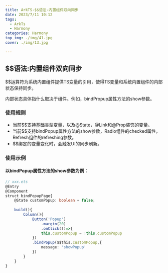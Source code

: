 ```yaml
---
title: ArkTS-$$语法-内置组件双向同步
date: 2023/7/11 10:12
tags: 
  - ArkTs
  - Harmony
categories: Harmony
top_img: ./img/41.jpg
cover: ./img/13.jpg

---
```




## $$语法:内置组件双向同步

$$运算符为系统内置组件提供TS变量的引用，使得TS变量和系统内置组件的内部状态保持同步。

内部状态具体指什么取决于组件。例如，bindPropup属性方法的show参数。

### 使用规则

- 当前$$支持基础类型变量，以及@State，@Link和@Prop装饰的变量。
- 当前$$支持bindPopup属性方法的show参数，Radio组件的checked属性，Refresh组件的refreshing参数。
- $$绑定的变量变化时，会触发UI的同步刷新。

### 使用示例

#### 以bindPopup属性方法的show参数为例：

```typescript
// xxx.ets
@Entry
@Component
struct bindPopupPage{
    @State customPopup: boolean = false;
    
    build(){
        Column(){
            Button('Popup')
            	.margin(20)
            	.onClick(()=>{
                this.customPopup = !this.customPopup
            })
            .bindPopup($$this.customPopup,{
                message: 'showPopup'
            })
        }
    }
}
```


